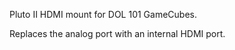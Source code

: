 
Pluto II HDMI mount for DOL 101 GameCubes. 

Replaces the analog port with an internal HDMI port. 
